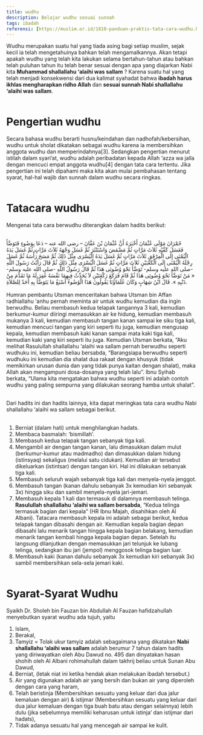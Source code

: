 ```yaml
---
title: wudhu
description: Belajar wudhu sesuai sunnah
tags: ibadah
referensi: [https://muslim.or.id/1810-panduan-praktis-tata-cara-wudhu.html, https://rumaysho.com/952-meluruskan-tata-cara-wudhu-sesuai-petunjuk-nabi.html, http://www.alfirqotunnajiyah.com/]
---
```


Wudhu merupakan suatu hal yang tiada asing bagi setiap muslim, sejak kecil ia telah mengetahuinya bahkan telah mengamalkannya. Akan tetapi apakah wudhu yang telah kita lakukan selama bertahun-tahun atau bahkan telah puluhan tahun itu telah benar sesuai dengan apa yang diajarkan Nabi kita **Muhammad shallallahu ‘alaihi was sallam** ?
Karena suatu hal yang telah menjadi konsekwensi dari dua kalimat syahadat bahwa **ibadah harus ikhlas mengharapkan ridho Allah** dan **sesuai sunnah Nabi shallallahu ‘alaihi was sallam**.
<br><br>

# Pengertian wudhu 
Secara bahasa wudhu berarti husnu/keindahan dan nadhofah/kebersihan, wudhu untuk sholat dikatakan sebagai wudhu karena ia membersihkan anggota wudhu dan memperindahnya[3]. Sedangkan pengertian menurut istilah dalam syari’at, wudhu adalah peribadatan kepada Allah ‘azza wa jalla dengan mencuci empat anggota wudhu[4] dengan tata cara tertentu. Jika pengertian ini telah dipahami maka kita akan mulai pembahasan tentang syarat, hal-hal wajib dan sunnah dalam wudhu secara ringkas.
<br><br>

# Tatacara wudhu
Mengenai tata cara berwudhu diterangkan dalam hadits berikut:  <br><br>

<div class="teks-arab">
حُمْرَانَ مَوْلَى عُثْمَانَ أَخْبَرَهُ أَنَّ عُثْمَانَ بْنَ عَفَّانَ – رضى الله عنه – دَعَا بِوَضُوءٍ فَتَوَضَّأَ فَغَسَلَ كَفَّيْهِ ثَلاَثَ مَرَّاتٍ ثُمَّ مَضْمَضَ وَاسْتَنْثَرَ ثُمَّ غَسَلَ وَجْهَهُ ثَلاَثَ مَرَّاتٍ ثُمَّ غَسَلَ يَدَهُ الْيُمْنَى إِلَى الْمِرْفَقِ ثَلاَثَ مَرَّاتٍ ثُمَّ غَسَلَ يَدَهُ الْيُسْرَى مِثْلَ ذَلِكَ ثُمَّ مَسَحَ رَأْسَهُ ثُمَّ غَسَلَ رِجْلَهُ الْيُمْنَى إِلَى الْكَعْبَيْنِ ثَلاَثَ مَرَّاتٍ ثُمَّ غَسَلَ الْيُسْرَى مِثْلَ ذَلِكَ ثُمَّ قَالَ رَأَيْتُ رَسُولَ اللَّهِ -صلى الله عليه وسلم- تَوَضَّأَ نَحْوَ وُضُوئِى هَذَا ثُمَّ قَالَ رَسُولُ اللَّهِ -صلى الله عليه وسلم- « مَنْ تَوَضَّأَ نَحْوَ وُضُوئِى هَذَا ثُمَّ قَامَ فَرَكَعَ رَكْعَتَيْنِ لاَ يُحَدِّثُ فِيهِمَا نَفْسَهُ غُفِرَ لَهُ مَا تَقَدَّمَ مِنْ ذَنْبِهِ ». قَالَ ابْنُ شِهَابٍ وَكَانَ عُلَمَاؤُنَا يَقُولُونَ هَذَا الْوُضُوءُ أَسْبَغُ مَا يَتَوَضَّأُ بِهِ أَحَدٌ لِلصَّلاَةِ.
</div> <br>

<div class="teks-latin">
Humran pembantu Utsman menceritakan bahwa Utsman bin Affan radhiallahu ‘anhu pernah meminta air untuk wudhu kemudian dia ingin berwudhu. Beliau membasuh kedua telapak tangannya 3 kali, kemudian berkumur-kumur diiringi memasukkan air ke hidung, kemudian membasuh mukanya 3 kali, kemudian membasuh tangan kanan sampai ke siku tiga kali, kemudian mencuci tangan yang kiri seperti itu juga, kemudian mengusap kepala, kemudian membasuh kaki kanan sampai mata kaki tiga kali, kemudian kaki yang kiri seperti itu juga. Kemudian Utsman berkata, “Aku melihat Rasulullah shallallahu ‘alaihi wa sallam pernah berwudhu seperti wudhuku ini, kemudian beliau bersabda, “Barangsiapa berwudhu seperti wudhuku ini kemudian dia shalat dua rakaat dengan khusyuk (tidak memikirkan urusan dunia dan yang tidak punya kaitan dengan shalat), maka Allah akan mengampuni dosa-dosanya yang telah lalu”. Ibnu Syihab berkata, “Ulama kita mengatakan bahwa wudhu seperti ini adalah contoh wudhu yang paling sempurna yang dilakukan seorang hamba untuk shalat”.
</div><br>

Dari hadits ini dan hadits lainnya, kita dapat meringkas tata cara wudhu Nabi shallallahu ‘alaihi wa sallam sebagai berikut. <br><br>

1. Berniat (dalam hati) untuk menghilangkan hadats.
2. Membaca basmalah: ‘bismillah’.
3. Membasuh kedua telapak tangan sebanyak tiga kali.
4. Mengambil air dengan tangan kanan, lalu dimasukkan dalam mulut (berkumur-kumur atau madmadho) dan dimasukkan dalam hidung (istinsyaq) sekaligus (melalui satu cidukan). Kemudian air tersebut dikeluarkan (istintsar) dengan tangan kiri. Hal ini dilakukan sebanyak tiga kali.
5. Membasuh seluruh wajah sebanyak tiga kali dan menyela-nyela jenggot.
6. Membasuh tangan (kanan dahulu sebanyak 3x kemudian kiri sebanyak 3x) hingga siku dan sambil menyela-nyela jari-jemari.
7. Membasuh kepala 1 kali dan termasuk di dalamnya membasuh telinga. **Rasulullah shallallahu ‘alaihi wa sallam bersabda**, “Kedua telinga termasuk bagian dari kepala” (HR Ibnu Majah, disahihkan oleh Al Albani). Tatacara membasuh kepala ini adalah sebagai berikut, kedua telapak tangan dibasahi dengan air. Kemudian kepala bagian depan dibasahi lalu menarik tangan hingga kepala bagian belakang, kemudian menarik tangan kembali hingga kepala bagian depan. Setelah itu langsung dilanjutkan dengan memasukkan jari telunjuk ke lubang telinga, sedangkan ibu jari (jempol) menggosok telinga bagian luar.
8. Membasuh kaki (kanan dahulu sebanyak 3x kemudian kiri sebanyak 3x) sambil membersihkan sela-sela jemari kaki.
<br><br>

# Syarat-Syarat Wudhu 

Syaikh Dr. Sholeh bin Fauzan bin Abdullah Al Fauzan hafidzahullah menyebutkan syarat wudhu ada tujuh, yaitu

1. Islam,
2. Berakal,
3. Tamyiz = Tolak ukur tamyiz adalah sebagaimana yang dikatakan **Nabi shallallahu ‘alaihi was sallam** adalah berumur 7 tahun dalam hadits yang diriwayatkan oleh Abu Dawud no. 495 dan dinyatakan hasan shohih oleh Al Albani rohimahullah dalam takhrij beliau untuk Sunan Abu Dawud,
4. Berniat, (letak niat ini ketika hendak akan melakukan ibadah tersebut.)
5. Air yang digunakan adalah air yang bersih dan bukan air yang diperoleh dengan cara yang haram,
6. Telah beristinja (Membersihkan sesuatu yang keluar dari dua jalur kemaluan dengan air)
 & istijmar (Membersihkan sesuatu yang keluar dari dua jalur kemaluan dengan tiga buah batu atau dengan selainnya) lebih dulu (jika sebelumnya memiliki keharusan untuk istinja’ dan istijmar dari hadats),
7. Tidak adanya sesuatu hal yang mencegah air sampai ke kulit.

